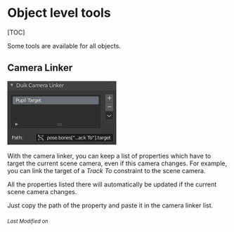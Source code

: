 # Object level tools

[TOC]

Some tools are available for all objects.

## Camera Linker

![](img/cam_linker.png)

With the camera linker, you can keep a list of properties which have to target the current scene camera, even if this camera changes. For example, you can link the target of a *Track To* constraint to the scene camera.

All the properties listed there will automatically be updated if the current scene camera changes.

Just copy the path of the property and paste it in the camera linker list.

<sub>*Last Modified on <script type="text/javascript"> document.write(document.lastModified) </script>*</sub>